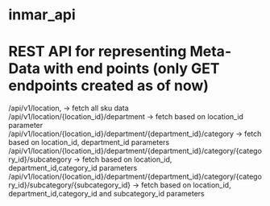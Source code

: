 # inmar_api

# REST API for representing Meta-Data with end points (only GET endpoints created as of now)

/api/v1/location, -> fetch all sku data 
/api/v1/location/{location_id}/department -> fetch based on location_id parameter
/api/v1/location/{location_id}/department/{department_id}/category -> fetch based on location_id, department_id parameters
/api/v1/location/{location_id}/department/{department_id}/category/{category_id}/subcategory -> fetch based on location_id, department_id,category_id parameters
/api/v1/location/{location_id}/department/{department_id}/category/{category_id}/subcategory/{subcategory_id} -> fetch based on location_id,       
                                                                                                      department_id,category_id and subcategory_id parameters

